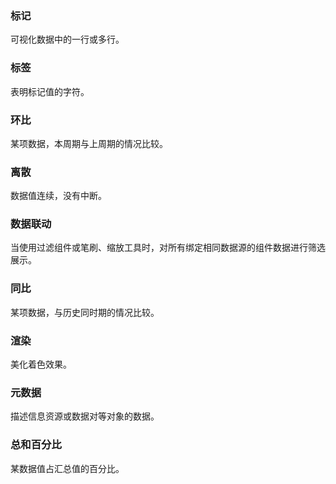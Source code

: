 ### 标记
可视化数据中的一行或多行。

### 标签
表明标记值的字符。

### 环比
某项数据，本周期与上周期的情况比较。

### 离散
数据值连续，没有中断。

### 数据联动
当使用过滤组件或笔刷、缩放工具时，对所有绑定相同数据源的组件数据进行筛选展示。

### 同比
某项数据，与历史同时期的情况比较。

### 渲染
美化着色效果。

### 元数据
描述信息资源或数据对等对象的数据。

### 总和百分比
某数据值占汇总值的百分比。

